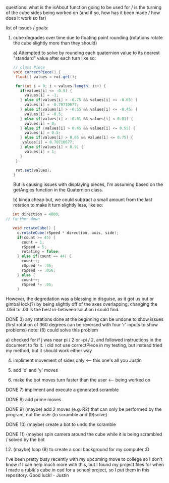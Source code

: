 questions: 
what is the isAbout function going to be used for / is the turning of the cube sides being worked on (and if so, how has it been made / how does it work so far)

list of issues / goals:

1) cube degrades over time due to floating point rounding (rotations rotate the cube slightly more than they should)

   a) Attempted to solve by rounding each quaternion value to its nearest "standard" value after each turn like so:
   ``` Java
   // class Piece
   void correctPiece() {
    float[] values = rot.get();

    for(int i = 0; i < values.length; i++) {
      if(values[i] <= -0.9) {
        values[i] = -1;
      } else if(values[i] > -0.75 && values[i] <= -0.65) {
        values[i] = -0.70710677;
      } else if(values[i] > -0.55 && values[i] <= -0.45) {
        values[i] = -0.5;  
      } else if(values[i] > -0.01 && values[i] < 0.01) {
        values[i] = 0;
      } else if (values[i] > 0.45 && values[i] <= 0.55) {
        values[i] = 0.5;
      } else if(values[i] > 0.65 && values[i] <= 0.75) {
       values[i] = 0.70710677;
      } else if(values[i] > 0.9) {
        values[i] = 1;
      }
    }

    rot.set(values);
   }
   ```
   But is causing issues with displaying pieces, I'm assuming based on the getAngles function in the Quaternion class.

   b) kinda cheap but, we could subtract a small amount from the last rotation to make it turn slightly less, like so:
``` Java
   int direction = 4000;
// further down

   void rotateCube() {
     c.rotateCube(rSpeed * direction, axis, side);
     if(count >= 45) {
       count = 1;
       rSpeed = 5;
       rotating = false;
     } else if(count == 44) {
       count++;
       rSpeed *= .95;
       rSpeed -= .056;
     } else {
       count++;
       rSpeed *= .95;
     }
```

However, the degredation was a blessing in disguise, as it got us out or gimbal lock(?) by being slightly off of the axes overlapping. changing the .056 to .03 is the best in-between solution i could find. 
   
DONE 3) any rotations done at the beginning can be undone to show issues (first rotation of 360 degrees can be reversed with four 'r' inputs to show problems)
   note: (6) could solve this problem

   a)
   checked for if j was near pi / 2 or -pi / 2, and followed instructions in the document to fix it. i did not use correctPiece in my testing, but instead tried my method, but it should work either way

4) impliment movement of sides only <-- this one's all you Justin

5) add 'x' and 'y' moves

6) make the bot moves turn faster than the user <-- being worked on

DONE 7) impliment and execute a generated scramble

DONE 8) add prime moves

DONE 9) (maybe) add 2 moves (e.g. R2) that can only be performed by the program, not the user (to scramble and (9)solve)

DONE 10) (maybe) create a bot to undo the scramble

DONE 11) (maybe) spin camera around the cube while it is being scrambled / solved by the bot

12) (maybe) loop (8) to create a cool background for my computer :D


I've been pretty busy recently with my upcoming move to college so I don't know if I can help much more with this, but I found my project files for when I made a rubik's cube in cad for a school project, so I put them in this repository. Good luck! - Justin